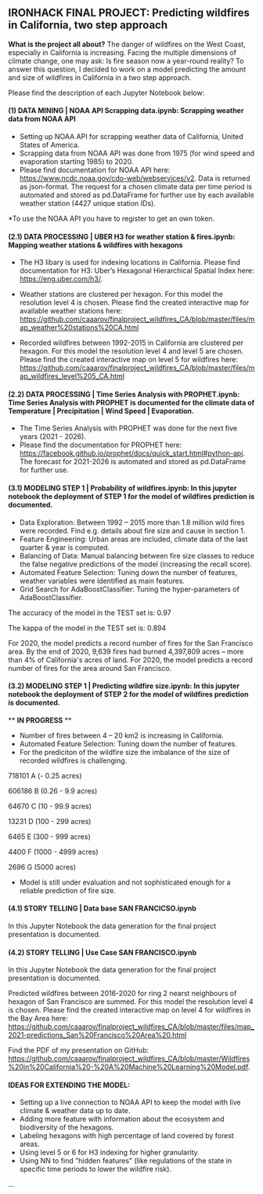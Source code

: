 ## IRONHACK FINAL PROJECT: Predicting wildfires in California, two step approach

**What is the project all about?** The danger of wildfires on the West Coast, especially in California is increasing. Facing the multiple dimensions of climate change, one may ask: Is fire season now a year-round reality? To answer this question, I decided to work on a model predicting the amount and size of wildfires in California in a two step approach.

Please find the description of each Jupyter Notebook below:

#### (1) DATA MINING | NOAA API Scrapping data.ipynb: Scrapping weather data from NOAA API

- Setting up NOAA API for scrapping weather data of California, United States of America.
- Scrapping data from NOAA API was done from 1975 (for wind speed and evaporation starting 1985) to 2020.
- Please find documentation for NOAA API here: https://www.ncdc.noaa.gov/cdo-web/webservices/v2. Data is returned as json-format. The request for a chosen climate data per time period is automated and stored as pd.DataFrame for further use by each available weather station (4427 unique station IDs).  

*To use the NOAA API you have to register to get an own token. 

#### (2.1) DATA PROCESSING | UBER H3 for weather station & fires.ipynb: Mapping weather stations & wildfires with hexagons 

- The H3 libary is used for indexing locations in California. Please find documentation for H3: Uber’s Hexagonal Hierarchical Spatial Index here: https://eng.uber.com/h3/. 

- Weather stations are clustered per hexagon. For this model the resolution level 4 is chosen. Please find the created interactive map for available weather stations here: https://github.com/caaarov/finalproject_wildfires_CA/blob/master/files/map_weather%20stations%20CA.html

- Recorded wildfires between 1992-2015 in California are clustered per hexagon. For this model the resolution level 4 and level 5 are chosen. Please find the created interactive map on level 5 for wildfires here: https://github.com/caaarov/finalproject_wildfires_CA/blob/master/files/map_wildfires_level%205_CA.html

#### (2.2) DATA PROCESSING | Time Series Analysis with PROPHET.ipynb: Time Series Analysis with PROPHET is documented for the climate data of Temperature | Precipitation | Wind Speed | Evaporation. 

- The Time Series Analysis with PROPHET was done for the next five years (2021 - 2026).
- Please find the documentation for PROPHET here: https://facebook.github.io/prophet/docs/quick_start.html#python-api. The forecast for 2021-2026 is automated and stored as pd.DataFrame for further use. 

#### (3.1) MODELING STEP 1 | Probability of wildfires.ipynb: In this jupyter notebook the deployment of STEP 1 for the model of wildfires prediction is documented.

- Data Exploration: Between 1992 – 2015 more than 1.8 million wild fires were recorded. Find e.g. details about fire size and cause in section 1. 
- Feature Engineering: Urban areas are included, climate data of the last quarter & year is computed.
- Balancing of Data: Manual balancing between fire size classes to reduce the false negative predictions of the model (increasing the recall score).
- Automated Feature Selection: Tuning down the number of features, weather variables were identified as main features.
- Grid Search for AdaBoostClassifier: Tuning the hyper-parameters of AdaBoostClassifier.

The accuracy of the model in the TEST set is:  0.97

The kappa of the model in the TEST set is:  0.894

For 2020, the model predicts a record number of fires for the San Francisco area. By the end of 2020, 9,639 fires had burned 4,397,809 acres – more than 4% of California's acres of land. For 2020, the model predicts a record number of fires for the area around San Francisco.

#### (3.2) MODELING STEP 1 | Predicting wildfire size.ipynb: In this jupyter notebook the deployment of STEP 2 for the model of wildfires prediction is documented. 

** **IN PROGRESS** **

- Number of fires between 4 – 20 km2 is increasing in California. 
- Automated Feature Selection: Tuning down the number of features.
- For the prediciton of the wildfire size the imbalance of the size of recorded wildfires is challenging. 

718101 A (- 0.25 acres)

606186 B (0.26 - 9.9 acres) 

64670  C (10 - 99.9 acres)   

13231  D (100 - 299 acres)   

6465   E (300 - 999 acres)  

4400   F (1000 - 4999 acres)

2696   G (5000 acres)


- Model is still under evaluation and not sophisticated enough for a reliable prediction of fire size.

#### (4.1) STORY TELLING | Data base SAN FRANCICSO.ipynb 

In this Jupyter Notebook the data generation for the final project presentation is documented.

#### (4.2) STORY TELLING | Use Case SAN FRANCISCO.ipynb

In this Jupyter Notebook the data generation for the final project presentation is documented. 

Predicted wildfires between 2016-2020 for ring 2 nearst neighbours of hexagon of San Francisco are summed. For this model the resolution level 4 is chosen. Please find the created interactive map on level 4 for wildfires in the Bay Area here: https://github.com/caaarov/finalproject_wildfires_CA/blob/master/files/map_2021-predictions_San%20Francisco%20Area%20.html

Find the PDF of my presentation on GitHub: https://github.com/caaarov/finalproject_wildfires_CA/blob/master/Wildfires%20in%20California%20-%20A%20Machine%20Learning%20Model.pdf.

####  IDEAS FOR EXTENDING THE MODEL:
- Setting up a live connection to NOAA API to keep the model with live climate & weather data up to date.
- Adding more feature with information about the ecosystem and biodiversity of the hexagons. 
- Labeling hexagons with high percentage of land covered by forest areas.
- Using level 5 or 6 for H3 indexing for higher granularity.
- Using NN to find "hidden features" (like regulations of the state in specific time periods to lower the wildfire risk).

...
